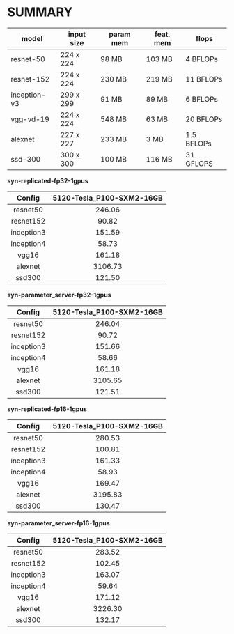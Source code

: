SUMMARY
===
| model | input size | param mem | feat. mem | flops  |
|-------|------------|--------------|----------------|-------------|
| resnet-50 | 224 x 224 | 98 MB | 103 MB | 4 BFLOPs |
| resnet-152 | 224 x 224 | 230 MB | 219 MB | 11 BFLOPs |
| inception-v3 | 299 x 299 | 91 MB | 89 MB | 6 BFLOPs |
| vgg-vd-19 | 224 x 224 | 548 MB | 63 MB | 20 BFLOPs |
| alexnet | 227 x 227 | 233 MB | 3 MB | 1.5 BFLOPs |
| ssd-300 | 300 x 300 | 100 MB | 116 MB | 31 GFLOPS |


**syn-replicated-fp32-1gpus**

Config | 5120-Tesla_P100-SXM2-16GB |
:------:|:------:|
resnet50 |246.06 |
resnet152 |90.82 |
inception3 |151.59 |
inception4 |58.73 |
vgg16 |161.18 |
alexnet |3106.73 |
ssd300 |121.50 |


**syn-parameter_server-fp32-1gpus**

Config | 5120-Tesla_P100-SXM2-16GB |
:------:|:------:|
resnet50 |246.04 |
resnet152 |90.72 |
inception3 |151.66 |
inception4 |58.66 |
vgg16 |161.18 |
alexnet |3105.65 |
ssd300 |121.51 |


**syn-replicated-fp16-1gpus**

Config | 5120-Tesla_P100-SXM2-16GB |
:------:|:------:|
resnet50 |280.53 |
resnet152 |100.81 |
inception3 |161.33 |
inception4 |58.93 |
vgg16 |169.47 |
alexnet |3195.83 |
ssd300 |130.47 |


**syn-parameter_server-fp16-1gpus**

Config | 5120-Tesla_P100-SXM2-16GB |
:------:|:------:|
resnet50 |283.52 |
resnet152 |102.45 |
inception3 |163.07 |
inception4 |59.64 |
vgg16 |171.12 |
alexnet |3226.30 |
ssd300 |132.17 |
